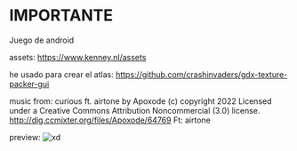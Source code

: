 # IMPORTANTE
Juego de android 


assets: https://www.kenney.nl/assets


he usado para crear el atlas: https://github.com/crashinvaders/gdx-texture-packer-gui

music from: curious ft. airtone by Apoxode (c) copyright 2022 Licensed under a Creative Commons Attribution Noncommercial  (3.0) license. http://dig.ccmixter.org/files/Apoxode/64769 Ft: airtone


preview: ![xd](https://user-images.githubusercontent.com/32237880/156940225-d193c3cb-5151-496a-9f66-7d962db275b7.jpg)
